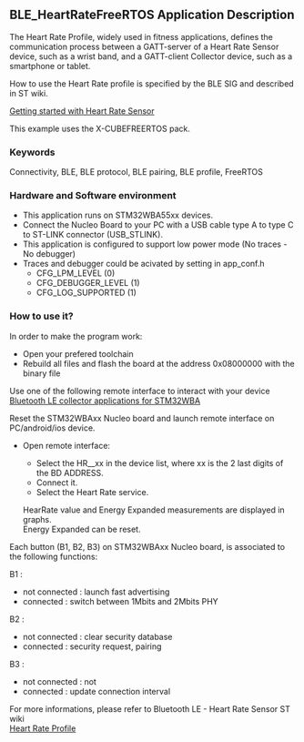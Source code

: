 ## __BLE_HeartRateFreeRTOS Application Description__

The Heart Rate Profile, widely used in fitness applications, defines the communication process between a GATT-server of a Heart Rate Sensor device, such as a wrist band, and a GATT-client Collector device, such as a smartphone or tablet.

How to use the Heart Rate profile is specified by the BLE SIG and described in ST wiki.  

<a href="https://wiki.st.com/stm32mcu/wiki/Connectivity:STM32WBA_HeartRate#Heart_Rate_Profile"> Getting started with Heart Rate Sensor</a>

This example uses the X-CUBEFREERTOS pack.

### __Keywords__

Connectivity, BLE, BLE protocol, BLE pairing, BLE profile, FreeRTOS

### __Hardware and Software environment__

  - This application runs on STM32WBA55xx devices.
  - Connect the Nucleo Board to your PC with a USB cable type A to type C to ST-LINK connector (USB_STLINK). 
  - This application is configured to support low power mode (No traces - No debugger) 
  - Traces and debugger could be acivated by setting in app_conf.h  
    - CFG_LPM_LEVEL (0)
    - CFG_DEBUGGER_LEVEL (1)
    - CFG_LOG_SUPPORTED (1)

### __How to use it?__

In order to make the program work:
 - Open your prefered toolchain
 - Rebuild all files and flash the board at the address 0x08000000 with the binary file

Use one of the following remote interface to interact with your device <a href="https://wiki.st.com/stm32mcu/wiki/Connectivity:BLE_smartphone_applications#Bluetooth-C2-AE_LE_collector_applications_for_STM32WBA
"> Bluetooth LE collector applications for STM32WBA</a>

Reset the STM32WBAxx Nucleo board and launch remote interface on PC/android/ios device. 

- Open remote interface:  
  - Select the HR__xx in the device list, where xx is the 2 last digits of the BD ADDRESS.  
  - Connect it.  
  - Select the Heart Rate service.
  
  HearRate value and Energy Expanded measurements are displayed in graphs.  
  Energy Expanded can be reset.

Each button (B1, B2, B3) on STM32WBAxx Nucleo board, is associated to the following functions:

B1 : 
- not connected : launch fast advertising
- connected     : switch between 1Mbits and 2Mbits PHY

B2 :
- not connected : clear security database
- connected     : security request, pairing

B3 :
- not connected : not
- connected     : update connection interval

For more informations, please refer to Bluetooth LE - Heart Rate Sensor ST wiki  
<a href="https://wiki.st.com/stm32mcu/wiki/Connectivity:STM32WBA_HeartRate#Heart_Rate_Profile"> Heart Rate Profile</a>  
